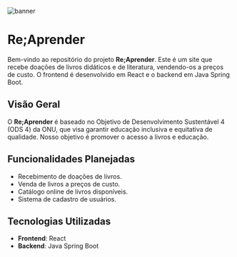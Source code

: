 
![banner](https://github.com/Re-Aprender/.github/assets/65189430/d76736c7-1061-4948-92ae-cf07ff46ae4d)

# Re;Aprender

Bem-vindo ao repositório do projeto **Re;Aprender**. Este é um site que recebe doações de livros didáticos e de literatura, vendendo-os a preços de custo. O frontend é desenvolvido em React e o backend em Java Spring Boot.

## Visão Geral

O **Re;Aprender** é baseado no Objetivo de Desenvolvimento Sustentável 4 (ODS 4) da ONU, que visa garantir educação inclusiva e equitativa de qualidade. Nosso objetivo é promover o acesso a livros e educação.

## Funcionalidades Planejadas

- Recebimento de doações de livros.
- Venda de livros a preços de custo.
- Catálogo online de livros disponíveis.
- Sistema de cadastro de usuários.

## Tecnologias Utilizadas

- **Frontend**: React
- **Backend**: Java Spring Boot
